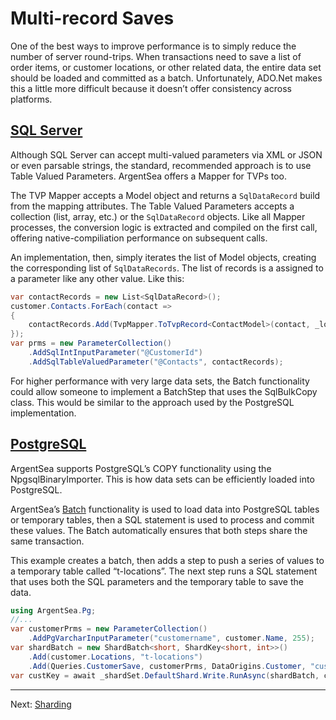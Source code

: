# Multi-record Saves

One of the best ways to improve performance is to simply reduce the number of server round-trips. When transactions need to save a list of order items, or customer locations, or other related data, the entire data set should be loaded and committed as a batch. Unfortunately, ADO.Net makes this a little more difficult because it doesn’t offer consistency across platforms.

## [SQL Server](#tab/tabid-sql)

Although SQL Server can accept multi-valued parameters via XML or JSON or even parsable strings, the standard, recommended approach is to use Table Valued Parameters. ArgentSea offers a Mapper for TVPs too.

The TVP Mapper accepts a Model object and returns a `SqlDataRecord` build from the mapping attributes. The Table Valued Parameters accepts a collection (list, array, etc.) or the `SqlDataRecord` objects. Like all Mapper processes, the conversion logic is extracted and compiled on the first call, offering native-compiliation performance on subsequent calls.

An implementation, then, simply iterates the list of Model objects, creating the corresponding list of `SqlDataRecords`. The list of records is a assigned to a parameter like any other value. Like this:

```csharp
var contactRecords = new List<SqlDataRecord>();
customer.Contacts.ForEach(contact =>
{
    contactRecords.Add(TvpMapper.ToTvpRecord<ContactModel>(contact, _logger));
});
var prms = new ParameterCollection()
    .AddSqlIntInputParameter("@CustomerId")
    .AddSqlTableValuedParameter("@Contacts", contactRecords);
```

For higher performance with very large data sets, the Batch functionality could allow someone to implement a BatchStep that uses the SqlBulkCopy class. This would be similar to the approach used by the PostgreSQL implementation.

## [PostgreSQL](#tab/tabid-pg)

ArgentSea supports PostgreSQL’s COPY functionality using the NpgsqlBinaryImporter. This is how data sets can be efficiently loaded into PostgreSQL.

ArgentSea’s [Batch](batches.md) functionality is used to load data into PostgreSQL tables or temporary tables, then a SQL statement is used to process and commit these values. The Batch automatically ensures that both steps share the same transaction.

This example creates a batch, then adds a step to push a series of values to a temporary table called “t-locations”. The next step runs a SQL statement that uses both the SQL parameters and the temporary table to save the data.

```csharp
using ArgentSea.Pg;
//...
var customerPrms = new ParameterCollection()
    .AddPgVarcharInputParameter("customername", customer.Name, 255);
var shardBatch = new ShardBatch<short, ShardKey<short, int>>()
    .Add(customer.Locations, "t-locations")
    .Add(Queries.CustomerSave, customerPrms, DataOrigins.Customer, "customerid");
var custKey = await _shardSet.DefaultShard.Write.RunAsync(shardBatch, cancellation);
```

***

Next: [Sharding](../sharding/sharding.md)
